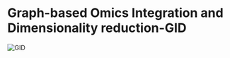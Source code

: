 # Graph-based Omics Integration and Dimensionality reduction-GID 

![GID](https://github.com/Mohamedema/Graph-based-Omics-Integration-and-Dimensionality-reduction-GID/assets/34140295/f3b85833-2896-49ad-9583-8ccfa17fddce)
